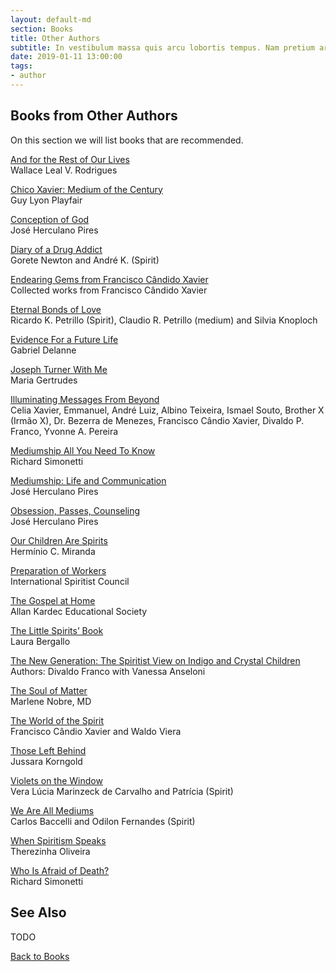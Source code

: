 ```yaml
---
layout: default-md
section: Books
title: Other Authors
subtitle: In vestibulum massa quis arcu lobortis tempus. Nam pretium arcu in odio vulputate luctus.
date: 2019-01-11 13:00:00
tags: 
- author
---
```


## Books from Other Authors
On this section we will list books that are recommended.

[And for the Rest of Our Lives](and-for-the-rest-of-our-lives)  
Wallace Leal V. Rodrigues  

[Chico Xavier: Medium of the Century](chico-xavier-medium-of-the-century)  
Guy Lyon Playfair  

[Conception of God](conception-of-god)  
José Herculano Pires  

[Diary of a Drug Addict](diary-of-a-drug-addict)  
Gorete Newton and André K. (Spirit)  

[Endearing Gems from Francisco Cândido Xavier](gems-from-chico-xavier)  
Collected works from Francisco Cândido Xavier

[Eternal Bonds of Love](eternal-bonds-of-love)  
Ricardo K. Petrillo (Spirit), Claudio R. Petrillo (medium) and Silvia Knoploch   

[Evidence For a Future Life](evidence-for-a-future-life)  
Gabriel Delanne

[Joseph Turner With Me](joseph-turner-with-me)  
Maria Gertrudes  

[Illuminating Messages From Beyond](illuminating-messages-from-beyond)  
Celia Xavier, Emmanuel, André Luiz, Albino Teixeira, Ismael Souto, Brother X (Irmão X), Dr. Bezerra de Menezes, Francisco Cândio Xavier, Divaldo P. Franco, Yvonne A. Pereira 


[Mediumship All You Need To Know](mediumship-all-you-need-to-know)  
Richard Simonetti    

[Mediumship: Life and Communication](mediumship-life-and-communication)  
José Herculano Pires  

[Obsession, Passes, Counseling](obsession-passes-counseling)  
José Herculano Pires  

[Our Children Are Spirits](our-children-are-spirits)  
Hermínio C. Miranda  

[Preparation of Workers](preparation-of-workers)  
International Spiritist Council 

[The Gospel at Home](the-gospel-at-home)  
Allan Kardec Educational Society  

[The Little Spirits’ Book](the-little-spirits-book)  
Laura Bergallo  

[The New Generation: The Spiritist View on Indigo and Crystal Children](indigo-and-crystal-children)  
Authors: Divaldo Franco with Vanessa Anseloni  

[The Soul of Matter](the-soul-of-matter)  
Marlene Nobre, MD  

[The World of the Spirit](the-world-of-the-spirit)  
Francisco Cândio Xavier and Waldo Viera   

[Those Left Behind](those-left-behind)  
Jussara Korngold  

[Violets on the Window](violets-on-the-window)  
Vera Lúcia Marinzeck de Carvalho and Patrícia (Spirit)  

[We Are All Mediums](we-are-all-mediums)  
Carlos Baccelli and Odilon Fernandes (Spirit)

[When Spiritism Speaks](when-spiritism-speaks)  
Therezinha Oliveira  

[Who Is Afraid of Death?](who-is-afraid-of-death)  
Richard Simonetti  


## See Also
TODO


<a href="/books" class="button">Back to Books</a>

